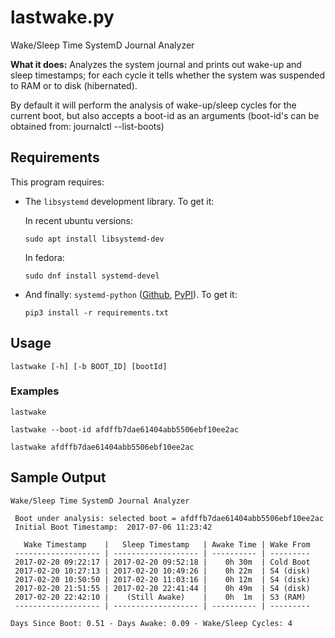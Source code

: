 # lastwake.py
Wake/Sleep Time SystemD Journal Analyzer

**What it does:** Analyzes the system journal and prints out wake-up and sleep timestamps; for each cycle it tells whether the system was suspended to RAM or to disk (hibernated).

By default it will perform the analysis of wake-up/sleep cycles for the current boot, but also accepts a boot-id as an arguments (boot-id's can be obtained from: journalctl --list-boots)


## Requirements
This program requires:

* The `libsystemd` development library. To get it:
  
  In recent ubuntu versions:
  ```
  sudo apt install libsystemd-dev
  ```
  In fedora:
  ```
  sudo dnf install systemd-devel
  ```
  
* And finally: `systemd-python` ([Github](https://github.com/systemd/python-systemd), [PyPI](https://pypi.python.org/pypi/systemd-python)). To get it:

  ```
  pip3 install -r requirements.txt
  ```


## Usage

    lastwake [-h] [-b BOOT_ID] [bootId]


### Examples

    lastwake

    lastwake --boot-id afdffb7dae61404abb5506ebf10ee2ac

    lastwake afdffb7dae61404abb5506ebf10ee2ac


## Sample Output

```
Wake/Sleep Time SystemD Journal Analyzer

 Boot under analysis: selected boot = afdffb7dae61404abb5506ebf10ee2ac
 Initial Boot Timestamp:  2017-07-06 11:23:42

   Wake Timestamp    |   Sleep Timestamp   | Awake Time | Wake From
 ------------------- | ------------------- | ---------- | ---------
 2017-02-20 09:22:17 | 2017-02-20 09:52:18 |    0h 30m  | Cold Boot
 2017-02-20 10:27:13 | 2017-02-20 10:49:26 |    0h 22m  | S4 (disk)
 2017-02-20 10:50:50 | 2017-02-20 11:03:16 |    0h 12m  | S4 (disk)
 2017-02-20 21:51:55 | 2017-02-20 22:41:44 |    0h 49m  | S4 (disk)
 2017-02-20 22:42:10 |    (Still Awake)    |    0h  1m  | S3 (RAM) 
 ------------------- | ------------------- | ---------- | --------- 

Days Since Boot: 0.51 - Days Awake: 0.09 - Wake/Sleep Cycles: 4
```
